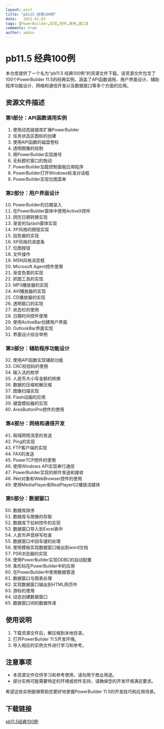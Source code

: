 ```yaml
---
layout: post
title: "pb115 经典100例"
date:   2021-01-03
tags: [PowerBuilder,实现,控件,使用,窗口]
comments: true
author: admin
---
```

# pb11.5 经典100例

本仓库提供了一个名为“pb11.5 经典100例”的资源文件下载。该资源文件包含了100个PowerBuilder 11.5的经典实例，涵盖了API函数调用、用户界面设计、辅助程序功能设计、网络和通信开发以及数据窗口等多个方面的应用。

## 资源文件描述

### 第1部分：API函数调用实例
1. 使用动态链接库扩展PowerBuilder
2. 任务状态区图标的创建
3. 使用API函数的磁盘卷标
4. 透明图像的绘制
5. 用PowerBuilder实现拨号
6. 无标题栏窗口的拖动
7. PowerBuilder加载控制面板应用程序
8. PowerBuilder打开Windows标准对话框
9. PowerBuilder实现位图菜单

### 第2部分：用户界面设计
10. PowerBuilder的日期录入
11. 在PowerBuilder窗体中使用ActiveX控件
12. 阴历日期转换实现
13. 渐变的Splash窗体实现
14. XP风格的按钮实现
15. 拾色器的实现
16. XP风格的进度条
17. 位图按钮
18. 文件操作
19. MSN风格消息框
20. Microsoft Agent控件使用
21. 渐变色类的实现
22. 抓图工具的实现
23. MP3播放器的实现
24. AVI播放器的实现
25. CD播放器的实现
26. 透明窗口的实现
27. 状态栏的使用
28. 日期时间控件使用
29. 使用ActiveBar创建用户界面
30. OutlookBar界面实现
31. 界面设计综合举例

### 第3部分：辅助程序功能设计
32. 使用API函数实现辅助功能
33. CRC校验码的使用
34. 输入法的枚举
35. 人民币大小写金额的转换
36. 数据的压缩和解压缩
37. 图像扫描实现
38. Flash动画的应用
39. 键盘模拟器的实现
40. AresButtonPro控件的使用

### 第4部分：网络和通信开发
41. 局域网短消息的发送
42. Ping的实现
43. FTP客户端的实现
44. FAX的发送
45. PowerTCP控件的使用
46. 使用Windows API实现串行通信
47. PowerBuilder实现的邮件发送和接收
48. INet对象和WebBrowser控件的使用
49. 使用MediaPlayer和RealPlayerG2播放流媒体

### 第5部分：数据窗口
50. 数据库排序
51. 数据库与图像的存取
52. 数据库下拉树控件的实现
53. 数据窗口导入到Excel表中
54. 人民币声音拼写检查
55. 数据窗口中回车键的处理
56. 使用模板实现数据窗口输出到word文档
57. PSR浏览器的实现
58. 使用PowerBuilder实现ODBC的自动配置
59. 条形码在PowerBuilder中的应用
60. 在PowerBuilder中使用数据管道
61. 数据窗口与图表处理
62. 实现数据窗口输出到HTML网页中
63. 游标的使用
64. 动态创建数据窗口
65. 数据窗口间的数据传递

## 使用说明

1. 下载资源文件后，解压缩到本地目录。
2. 打开PowerBuilder 11.5开发环境。
3. 导入相应的实例文件进行学习和参考。

## 注意事项

- 本资源文件仅供学习和参考使用，请勿用于商业用途。
- 部分实例可能需要特定的环境或控件支持，请确保您的开发环境满足要求。

希望这些实例能够帮助您更好地掌握PowerBuilder 11.5的开发技巧和应用场景。

## 下载链接

[pb11.5经典100例](https://pan.quark.cn/s/00706f3ac719)